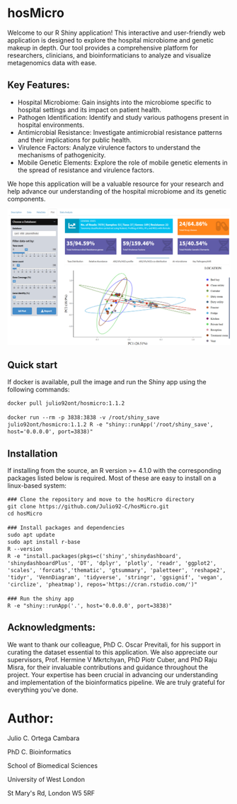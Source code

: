 # hosMicro
Welcome to our R Shiny application! This interactive and user-friendly web application is designed to explore the hospital microbiome and genetic makeup in depth. Our tool provides a comprehensive platform for researchers, clinicians, and bioinformaticians to analyze and visualize metagenomics data with ease.

## Key Features:
- Hospital Microbiome: Gain insights into the microbiome specific to hospital settings and its impact on patient health.
- Pathogen Identification: Identify and study various pathogens present in hospital environments.
- Antimicrobial Resistance: Investigate antimicrobial resistance patterns and their implications for public health.
- Virulence Factors: Analyze virulence factors to understand the mechanisms of pathogenicity.
- Mobile Genetic Elements: Explore the role of mobile genetic elements in the spread of resistance and virulence factors.

We hope this application will be a valuable resource for your research and help advance our understanding of the hospital microbiome and its genetic components.

![](www/hosMicro_shinnyApp.png)

## Quick start
If docker is available, pull the image and run the Shiny app using the following commands:
```Sh
docker pull julio92ont/hosmicro:1.1.2

docker run --rm -p 3838:3838 -v /root/shiny_save julio92ont/hosmicro:1.1.2 R -e "shiny::runApp('/root/shiny_save', host='0.0.0.0', port=3838)"
```

## Installation
If installing from the source, an  R version >= 4.1.0 with the corresponding packages listed below is required. Most of these are easy to install on a linux-based system:
```Sh
### Clone the repository and move to the hosMicro directory
git clone https://github.com/Julio92-C/hosMicro.git
cd hosMicro

### Install packages and dependencies
sudo apt update
sudo apt install r-base
R --version
R -e "install.packages(pkgs=c('shiny','shinydashboard', 'shinydashboardPlus', 'DT', 'dplyr', 'plotly', 'readr', 'ggplot2', 'scales', 'forcats','thematic', 'gtsummary', 'paletteer', 'reshape2', 'tidyr', 'VennDiagram', 'tidyverse', 'stringr', 'ggsignif', 'vegan', 'circlize', 'pheatmap'), repos='https://cran.rstudio.com/')"

### Run the shiny app
R -e "shiny::runApp('.', host='0.0.0.0', port=3838)"
```

## Acknowledgments:
We want to thank our colleague, PhD C. Oscar Previtali, for his support in curating the dataset essential to this application. We also appreciate our supervisors, Prof. Hermine V Mkrtchyan, PhD Piotr Cuber, and PhD Raju Misra, for their invaluable contributions and guidance throughout the project. Your expertise has been crucial in advancing our understanding and implementation of the bioinformatics pipeline. We are truly grateful for everything you've done.

# Author:
Julio C. Ortega Cambara 

PhD C. Bioinformatics

School of Biomedical Sciences

University of West London

St Mary's Rd, London W5 5RF
  
